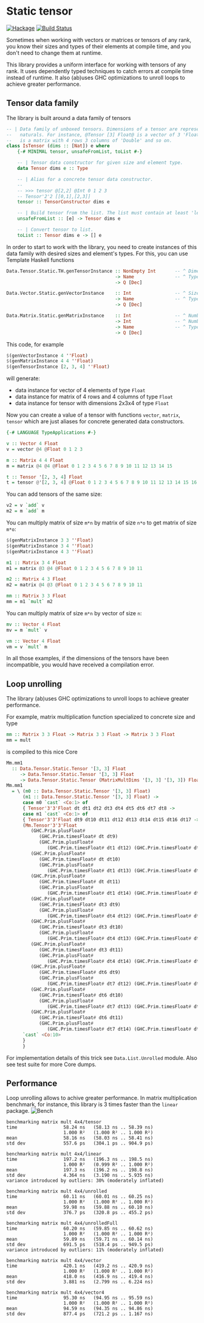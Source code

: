 # Static tensor

[![Hackage](https://img.shields.io/hackage/v/static-tensor.svg)](https://hackage.haskell.org/package/static-tensor)
[![Build Status](https://api.travis-ci.org/vagarenko/static-tensor.svg?branch=master)](https://travis-ci.org/vagarenko/static-tensor)

Sometimes when working with vectors or matrices or tensors of any rank, you know their sizes 
and types of their elements at compile time, and you don't need to change them at runtime.

This library provides a uniform interface for working with tensors of any rank. 
It uses dependently typed techniques to catch errors at compile time instead of runtime.
It also (ab)uses GHC optimizations to unroll loops to achieve greater performance.

## Tensor data family

The library is built around a data family of tensors

```haskell
-- | Data family of unboxed tensors. Dimensions of a tensor are represented as type-level list of 
--   naturals. For instance, @Tensor [3] Float@ is a vector of 3 'Float' elements; @Tensor [4,3] Double@ 
--   is a matrix with 4 rows 3 columns of 'Double' and so on.
class IsTensor (dims :: [Nat]) e where
    {-# MINIMAL tensor, unsafeFromList, toList #-}

    -- | Tensor data constructor for given size and element type.
    data Tensor dims e :: Type

    -- | Alias for a concrete tensor data constructor.
    -- 
    -- >>> tensor @[2,2] @Int 0 1 2 3
    -- Tensor'2'2 [[0,1],[2,3]]
    tensor :: TensorConstructor dims e

    -- | Build tensor from the list. The list must contain at least 'length' elements or method will throw an exception.
    unsafeFromList :: [e] -> Tensor dims e

    -- | Convert tensor to list.
    toList :: Tensor dims e -> [] e
```
In order to start to work with the library, you need to create instances of this data family 
with desired sizes and element's types.
For this, you can use Template Haskell functions

```haskell
Data.Tensor.Static.TH.genTensorInstance :: NonEmpty Int       -- ^ Dimensions of the tensor.
                                        -> Name               -- ^ Type of elements.
                                        -> Q [Dec]

Data.Vector.Static.genVectorInstance    :: Int                -- ^ Size of the vector.
                                        -> Name               -- ^ Type of elements.
                                        -> Q [Dec]

Data.Matrix.Static.genMatrixInstance    :: Int                -- ^ Number of rows.
                                        -> Int                -- ^ Number of columns.
                                        -> Name               -- ^ Type of elements.
                                        -> Q [Dec]
```

This code, for example

```haskell
$(genVectorInstance 4 ''Float)
$(genMatrixInstance 4 4 ''Float)
$(genTensorInstance [2, 3, 4] ''Float)
```

will generate:
* data instance for vector of 4 elements of type `Float`
* data instance for matrix of 4 rows and 4 columns of type `Float`
* data instance for tensor with dimensions 2x3x4 of type `Float`

Now you can create a value of a tensor with functions `vector`, `matrix`, `tensor` 
which are just aliases for concrete generated data constructors.

```haskell
{-# LANGUAGE TypeApplications #-}

v :: Vector 4 Float
v = vector @4 @Float 0 1 2 3

m :: Matrix 4 4 Float
m = matrix @4 @4 @Float 0 1 2 3 4 5 6 7 8 9 10 11 12 13 14 15

t :: Tensor '[2, 3, 4] Float
t = tensor @'[2, 3, 4] @Float 0 1 2 3 4 5 6 7 8 9 10 11 12 13 14 15 16 17 18 19 20 21 22 23
```

You can add tensors of the same size:
```haskell
v2 = v `add` v
m2 = m `add` m
```

You can multiply matrix of size `m*n` by matrix of size `n*o` to get matrix of size `m*o`:
```haskell
$(genMatrixInstance 3 3 ''Float)
$(genMatrixInstance 3 4 ''Float)
$(genMatrixInstance 4 3 ''Float)

m1 :: Matrix 3 4 Float
m1 = matrix @3 @4 @Float 0 1 2 3 4 5 6 7 8 9 10 11

m2 :: Matrix 4 3 Float
m2 = matrix @4 @3 @Float 0 1 2 3 4 5 6 7 8 9 10 11

mm :: Matrix 3 3 Float
mm = m1 `mult` m2
```

You can multiply matrix of size `m*n` by vector of size `n`:
```haskell
mv :: Vector 4 Float
mv = m `mult` v

vm :: Vector 4 Float
vm = v `mult` m
```

In all those examples, if the dimensions of the tensors have been incompatible, 
you would have received a compilation error.


## Loop unrolling
The library (ab)uses GHC optimizations to unroll loops to achieve greater performance.

For example, matrix multiplication function specialized to concrete size and type

```haskell
mm :: Matrix 3 3 Float -> Matrix 3 3 Float -> Matrix 3 3 Float
mm = mult
```

is compiled to this nice Core

```haskell
Mm.mm1
  :: Data.Tensor.Static.Tensor '[3, 3] Float
     -> Data.Tensor.Static.Tensor '[3, 3] Float
     -> Data.Tensor.Static.Tensor (MatrixMultDims '[3, 3] '[3, 3]) Float
Mm.mm1
  = \ (m0 :: Data.Tensor.Static.Tensor '[3, 3] Float)
      (m1 :: Data.Tensor.Static.Tensor '[3, 3] Float) ->
      case m0 `cast` <Co:1> of
      { Tensor'3'3'Float dt dt1 dt2 dt3 dt4 dt5 dt6 dt7 dt8 ->
      case m1 `cast` <Co:1> of
      { Tensor'3'3'Float dt9 dt10 dt11 dt12 dt13 dt14 dt15 dt16 dt17 ->
      (Mm.Tensor'3'3'Float
         (GHC.Prim.plusFloat#
            (GHC.Prim.timesFloat# dt dt9)
            (GHC.Prim.plusFloat#
               (GHC.Prim.timesFloat# dt1 dt12) (GHC.Prim.timesFloat# dt2 dt15)))
         (GHC.Prim.plusFloat#
            (GHC.Prim.timesFloat# dt dt10)
            (GHC.Prim.plusFloat#
               (GHC.Prim.timesFloat# dt1 dt13) (GHC.Prim.timesFloat# dt2 dt16)))
         (GHC.Prim.plusFloat#
            (GHC.Prim.timesFloat# dt dt11)
            (GHC.Prim.plusFloat#
               (GHC.Prim.timesFloat# dt1 dt14) (GHC.Prim.timesFloat# dt2 dt17)))
         (GHC.Prim.plusFloat#
            (GHC.Prim.timesFloat# dt3 dt9)
            (GHC.Prim.plusFloat#
               (GHC.Prim.timesFloat# dt4 dt12) (GHC.Prim.timesFloat# dt5 dt15)))
         (GHC.Prim.plusFloat#
            (GHC.Prim.timesFloat# dt3 dt10)
            (GHC.Prim.plusFloat#
               (GHC.Prim.timesFloat# dt4 dt13) (GHC.Prim.timesFloat# dt5 dt16)))
         (GHC.Prim.plusFloat#
            (GHC.Prim.timesFloat# dt3 dt11)
            (GHC.Prim.plusFloat#
               (GHC.Prim.timesFloat# dt4 dt14) (GHC.Prim.timesFloat# dt5 dt17)))
         (GHC.Prim.plusFloat#
            (GHC.Prim.timesFloat# dt6 dt9)
            (GHC.Prim.plusFloat#
               (GHC.Prim.timesFloat# dt7 dt12) (GHC.Prim.timesFloat# dt8 dt15)))
         (GHC.Prim.plusFloat#
            (GHC.Prim.timesFloat# dt6 dt10)
            (GHC.Prim.plusFloat#
               (GHC.Prim.timesFloat# dt7 dt13) (GHC.Prim.timesFloat# dt8 dt16)))
         (GHC.Prim.plusFloat#
            (GHC.Prim.timesFloat# dt6 dt11)
            (GHC.Prim.plusFloat#
               (GHC.Prim.timesFloat# dt7 dt14) (GHC.Prim.timesFloat# dt8 dt17))))
      `cast` <Co:10>
      }
      }
```

For implementation details of this trick see `Data.List.Unrolled` module.
Also see test suite for more Core dumps.

## Performance
Loop unrolling allows to achive greater performance.
In matrix multiplication benchmark, for instance, this library is 3 times faster than the `linear` package.
![Bench](https://raw.githubusercontent.com/vagarenko/static-tensor/master/bench.png)

```
benchmarking matrix mult 4x4/tensor
time                 58.24 ns   (58.13 ns .. 58.39 ns)
                     1.000 R²   (1.000 R² .. 1.000 R²)
mean                 58.16 ns   (58.03 ns .. 58.41 ns)
std dev              557.6 ps   (304.1 ps .. 904.9 ps)

benchmarking matrix mult 4x4/linear
time                 197.2 ns   (196.3 ns .. 198.5 ns)
                     1.000 R²   (0.999 R² .. 1.000 R²)
mean                 197.3 ns   (196.2 ns .. 198.8 ns)
std dev              4.364 ns   (3.190 ns .. 5.935 ns)
variance introduced by outliers: 30% (moderately inflated)

benchmarking matrix mult 4x4/unrolled
time                 60.11 ns   (60.01 ns .. 60.25 ns)
                     1.000 R²   (1.000 R² .. 1.000 R²)
mean                 59.98 ns   (59.88 ns .. 60.10 ns)
std dev              376.7 ps   (320.8 ps .. 455.2 ps)

benchmarking matrix mult 4x4/unrolledFull
time                 60.20 ns   (59.85 ns .. 60.62 ns)
                     1.000 R²   (1.000 R² .. 1.000 R²)
mean                 59.89 ns   (59.71 ns .. 60.14 ns)
std dev              691.5 ps   (518.4 ps .. 949.5 ps)
variance introduced by outliers: 11% (moderately inflated)

benchmarking matrix mult 4x4/vector
time                 420.1 ns   (419.2 ns .. 420.9 ns)
                     1.000 R²   (1.000 R² .. 1.000 R²)
mean                 418.0 ns   (416.9 ns .. 419.4 ns)
std dev              3.881 ns   (2.799 ns .. 6.224 ns)

benchmarking matrix mult 4x4/vector4
time                 95.30 ns   (94.95 ns .. 95.59 ns)
                     1.000 R²   (1.000 R² .. 1.000 R²)
mean                 94.59 ns   (94.35 ns .. 94.86 ns)
std dev              877.4 ps   (721.2 ps .. 1.167 ns)
```

